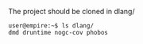 The project should be cloned in dlang/

```console
user@empire:~$ ls dlang/
dmd druntime nogc-cov phobos
```
